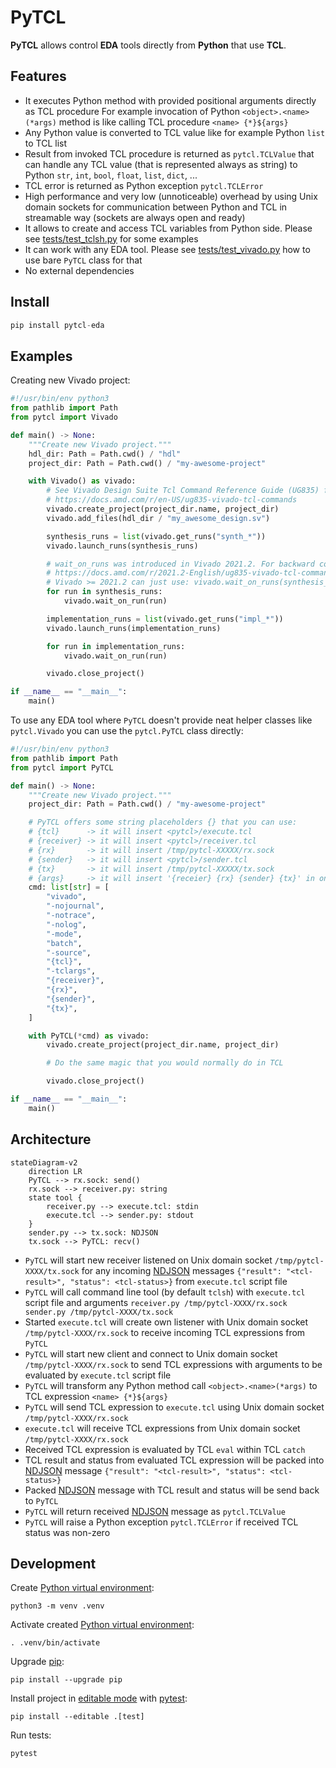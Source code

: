 <!-- SPDX-FileCopyrightText: 2025 Tymoteusz Blazejczyk <tymoteusz.blazejczyk@tymonx.com> -->
<!-- SPDX-License-Identifier: Apache-2.0 -->

# PyTCL

**PyTCL** allows control **EDA** tools directly from **Python** that use **TCL**.

## Features

- It executes Python method with provided positional arguments directly as TCL procedure
  For example invocation of Python `<object>.<name>(*args)` method is like calling TCL procedure `<name> {*}${args}`
- Any Python value is converted to TCL value like for example Python `list` to TCL list
- Result from invoked TCL procedure is returned as `pytcl.TCLValue` that can handle any TCL value
  (that is represented always as string) to Python `str`, `int`, `bool`, `float`, `list`, `dict`, ...
- TCL error is returned as Python exception `pytcl.TCLError`
- High performance and very low (unnoticeable) overhead by using Unix domain sockets for communication
  between Python and TCL in streamable way (sockets are always open and ready)
- It allows to create and access TCL variables from Python side. Please see [tests/test_tclsh.py] for some examples
- It can work with any EDA tool. Please see [tests/test_vivado.py] how to use bare `PyTCL` class for that
- No external dependencies

## Install

```python
pip install pytcl-eda
```

## Examples

Creating new Vivado project:

```python
#!/usr/bin/env python3
from pathlib import Path
from pytcl import Vivado

def main() -> None:
    """Create new Vivado project."""
    hdl_dir: Path = Path.cwd() / "hdl"
    project_dir: Path = Path.cwd() / "my-awesome-project"

    with Vivado() as vivado:
        # See Vivado Design Suite Tcl Command Reference Guide (UG835) for all available Vivado TCL procedures
        # https://docs.amd.com/r/en-US/ug835-vivado-tcl-commands
        vivado.create_project(project_dir.name, project_dir)
        vivado.add_files(hdl_dir / "my_awesome_design.sv")

        synthesis_runs = list(vivado.get_runs("synth_*"))
        vivado.launch_runs(synthesis_runs)

        # wait_on_runs was introduced in Vivado 2021.2. For backward compatibility we will use wait_on_run
        # https://docs.amd.com/r/2021.2-English/ug835-vivado-tcl-commands/wait_on_runs
        # Vivado >= 2021.2 can just use: vivado.wait_on_runs(synthesis_runs)
        for run in synthesis_runs:
            vivado.wait_on_run(run)

        implementation_runs = list(vivado.get_runs("impl_*"))
        vivado.launch_runs(implementation_runs)

        for run in implementation_runs:
            vivado.wait_on_run(run)

        vivado.close_project()

if __name__ == "__main__":
    main()
```

To use any EDA tool where `PyTCL` doesn't provide neat helper classes like `pytcl.Vivado`
you can use the `pytcl.PyTCL` class directly:

```python
#!/usr/bin/env python3
from pathlib import Path
from pytcl import PyTCL

def main() -> None:
    """Create new Vivado project."""
    project_dir: Path = Path.cwd() / "my-awesome-project"

    # PyTCL offers some string placeholders {} that you can use:
    # {tcl}      -> it will insert <pytcl>/execute.tcl
    # {receiver} -> it will insert <pytcl>/receiver.tcl
    # {rx}       -> it will insert /tmp/pytcl-XXXXX/rx.sock
    # {sender}   -> it will insert <pytcl>/sender.tcl
    # {tx}       -> it will insert /tmp/pytcl-XXXXX/tx.sock
    # {args}     -> it will insert '{receier} {rx} {sender} {tx}' in one go
    cmd: list[str] = [
        "vivado",
        "-nojournal",
        "-notrace",
        "-nolog",
        "-mode",
        "batch",
        "-source",
        "{tcl}",
        "-tclargs",
        "{receiver}",
        "{rx}",
        "{sender}",
        "{tx}",
    ]

    with PyTCL(*cmd) as vivado:
        vivado.create_project(project_dir.name, project_dir)

        # Do the same magic that you would normally do in TCL

        vivado.close_project()

if __name__ == "__main__":
    main()
```

## Architecture

```mermaid
stateDiagram-v2
    direction LR
    PyTCL --> rx.sock: send()
    rx.sock --> receiver.py: string
    state tool {
        receiver.py --> execute.tcl: stdin
        execute.tcl --> sender.py: stdout
    }
    sender.py --> tx.sock: NDJSON
    tx.sock --> PyTCL: recv()
```

- `PyTCL` will start new receiver listened on Unix domain socket `/tmp/pytcl-XXXX/tx.sock` for any
  incoming [NDJSON] messages `{"result": "<tcl-result>", "status": <tcl-status>}` from `execute.tcl` script file
- `PyTCL` will call command line tool (by default `tclsh`) with `execute.tcl` script file and
  arguments `receiver.py /tmp/pytcl-XXXX/rx.sock sender.py /tmp/pytcl-XXXX/tx.sock`
- Started `execute.tcl` will create own listener with Unix domain socket `/tmp/pytcl-XXXX/rx.sock` to
  receive incoming TCL expressions from `PyTCL`
- `PyTCL` will start new client and connect to Unix domain socket `/tmp/pytcl-XXXX/rx.sock` to send
  TCL expressions with arguments to be evaluated by `execute.tcl` script file
- `PyTCL` will transform any Python method call `<object>.<name>(*args)` to TCL expression `<name> {*}${args}`
- `PyTCL` will send TCL expression to `execute.tcl` using Unix domain socket `/tmp/pytcl-XXXX/rx.sock`
- `execute.tcl` will receive TCL expressions from Unix domain socket `/tmp/pytcl-XXXX/rx.sock`
- Received TCL expression is evaluated by TCL `eval` within TCL `catch`
- TCL result and status from evaluated TCL expression will be packed into [NDJSON] message
  `{"result": "<tcl-result>", "status": <tcl-status>}`
- Packed [NDJSON] message with TCL result and status will be send back to `PyTCL`
- `PyTCL` will return received [NDJSON] message as `pytcl.TCLValue`
- `PyTCL` will raise a Python exception `pytcl.TCLError` if received TCL status was non-zero

## Development

Create [Python virtual environment]:

```plaintext
python3 -m venv .venv
```

Activate created [Python virtual environment]:

```plaintext
. .venv/bin/activate
```

Upgrade [pip]:

```plaintext
pip install --upgrade pip
```

Install project in [editable mode] with [pytest]:

```plaintext
pip install --editable .[test]
```

Run tests:

```plaintext
pytest
```

[ndjson]: https://docs.python.org/3/library/venv.html
[python virtual environment]: https://docs.python.org/3/library/venv.html
[editable mode]: https://setuptools.pypa.io/en/latest/userguide/development_mode.html
[pytest]: https://docs.pytest.org/en/stable/
[pip]: https://pip.pypa.io/en/stable/
[tests/test_tclsh.py]: https://gitlab.com/tymonx/pytcl/-/blob/main/tests/test_tclsh.py
[tests/test_vivado.py]: https://gitlab.com/tymonx/pytcl/-/blob/main/tests/test_vivado.py
